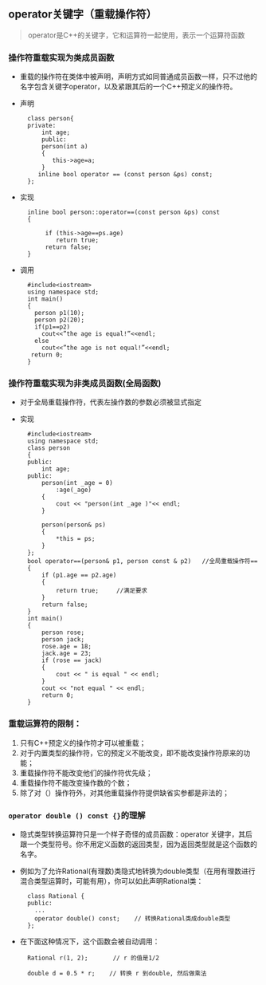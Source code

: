 ## operator关键字（重载操作符）
> operator是C++的关键字，它和运算符一起使用，表示一个运算符函数

### 操作符重载实现为类成员函数
- 重载的操作符在类体中被声明，声明方式如同普通成员函数一样，只不过他的名字包含关键字operator，以及紧跟其后的一个C++预定义的操作符。
- 声明

		class person{
		private:
		    int age;
		    public:
		    person(int a)
		    {
		       this->age=a;
		    }
		   inline bool operator == (const person &ps) const;
		};
- 实现

		inline bool person::operator==(const person &ps) const
		{
		 
		     if (this->age==ps.age)
		        return true;
		     return false;
		}
- 调用

		#include<iostream>
		using namespace std;
		int main()
		{
		  person p1(10);
		  person p2(20);
		  if(p1==p2)
		 	cout<<”the age is equal!”<<endl;
		  else
			cout<<”the age is not equal!”<<endl;
		 return 0;
		}
### 操作符重载实现为非类成员函数(全局函数)
- 对于全局重载操作符，代表左操作数的参数必须被显式指定
- 实现

		#include<iostream>
		using namespace std;
		class person
		{
		public:
			int age;
		public:
			person(int _age = 0)
				:age(_age)
			{
				cout << "person(int _age )"<< endl;
			}
		 
			person(person& ps)
			{
				*this = ps;
			}
		};
		bool operator==(person& p1, person const & p2)   //全局重载操作符==
		{
			if (p1.age == p2.age)
			{
				return true; 	 //满足要求
			}
			return false;
		}
		int main()
		{
			person rose;
			person jack;
			rose.age = 18;
			jack.age = 23;
			if (rose == jack)
			{
				cout << " is equal " << endl;
			}
			cout << "not equal " << endl;
			return 0;
		}
### 重载运算符的限制：
1. 只有C++预定义的操作符才可以被重载；
2. 对于内置类型的操作符，它的预定义不能改变，即不能改变操作符原来的功能；
3. 重载操作符不能改变他们的操作符优先级；
4. 重载操作符不能改变操作数的个数；
5. 除了对（）操作符外，对其他重载操作符提供缺省实参都是非法的；
### `operator double () const {}`的理解
- 隐式类型转换运算符只是一个样子奇怪的成员函数：operator 关键字，其后跟一个类型符号。你不用定义函数的返回类型，因为返回类型就是这个函数的名字。
- 例如为了允许Rational(有理数)类隐式地转换为double类型（在用有理数进行混合类型运算时，可能有用），你可以如此声明Rational类：

		class Rational {
		public:
		  ...
		  operator double() const;    // 转换Rational类成double类型
		};                                  
- 在下面这种情况下，这个函数会被自动调用：

		Rational r(1, 2);       // r 的值是1/2
		 
		double d = 0.5 * r;    // 转换 r 到double, 然后做乘法
